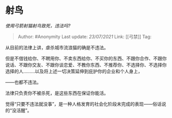 # 射鸟
*使用弓箭射猫射鸟致死，违法吗?*

> Author: #Anonymity
> Last update: *23/07/2021*
> Link: [[弓禁]]
> Tag:

从目前的法律上讲，虐杀城市流浪猫的确是不违法。

但是不借钱给你、不聘用你、不卖东西给你、不买你的东西、不跟你合作、不跟你说话、不跟你交友、不跟你谈恋爱、不教你东西、不推荐你、不选择你、不选择你选择的人………以及将上述一切决策延伸到庇护你的企业和个人身上，

——也都不违法。

法律只负责你不被杀死，是这些东西在保证你能活。

觉得“只要不违法就没事”，是一种人格发育的社会化阶段未完成的表现——俗话说的“没活醒”。
